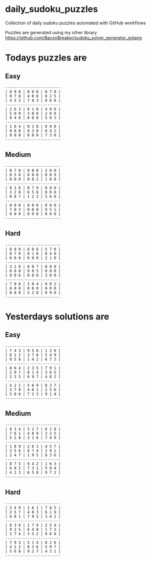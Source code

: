
# daily_sudoku_puzzles 

Collection of daily sudoku puzzles automated with GitHub workflows 

Puzzles are generated using my other library https://github.com/BaconBreaker/sudoku_solver_generator_golang 
 

# Todays puzzles are 

## Easy 

```
-------------------------
| 0 9 8 | 0 0 0 | 0 7 0 | 
| 0 7 0 | 4 0 8 | 0 2 5 | 
| 4 5 2 | 7 0 3 | 0 6 8 | 
-------------------------
| 2 6 3 | 8 1 0 | 4 9 0 | 
| 5 0 0 | 3 0 0 | 2 0 0 | 
| 0 4 0 | 0 0 0 | 5 0 3 | 
-------------------------
| 1 0 4 | 0 2 0 | 0 0 0 | 
| 0 8 0 | 0 3 0 | 0 4 2 | 
| 0 0 0 | 0 8 0 | 7 3 0 | 
-------------------------
```
## Medium 

```
-------------------------
| 0 7 0 | 9 0 0 | 2 0 0 | 
| 0 5 8 | 0 0 0 | 0 0 9 | 
| 0 0 0 | 0 8 2 | 1 0 0 | 
-------------------------
| 0 1 6 | 0 7 9 | 0 8 0 | 
| 3 2 0 | 6 5 8 | 0 0 0 | 
| 0 0 7 | 1 2 3 | 5 6 0 | 
-------------------------
| 0 0 0 | 0 0 0 | 0 0 0 | 
| 7 0 3 | 0 0 0 | 0 5 1 | 
| 0 0 0 | 0 9 0 | 0 0 0 | 
-------------------------
```
## Hard 

```
-------------------------
| 0 0 0 | 8 0 6 | 5 7 0 | 
| 0 7 0 | 0 1 0 | 0 4 0 | 
| 6 0 8 | 0 0 0 | 2 1 0 | 
-------------------------
| 3 1 0 | 0 0 7 | 0 0 0 | 
| 0 0 0 | 9 0 5 | 0 0 0 | 
| 0 0 6 | 0 8 0 | 3 0 0 | 
-------------------------
| 7 0 0 | 3 0 4 | 0 0 2 | 
| 0 0 0 | 0 0 0 | 0 0 0 | 
| 0 0 0 | 5 2 0 | 0 9 0 | 
-------------------------
```
# Yesterdays solutions are 

## Easy 

```
-------------------------
| 7 4 3 | 9 5 6 | 1 2 8 | 
| 6 1 2 | 3 7 8 | 5 4 9 | 
| 9 5 8 | 1 4 2 | 6 7 3 | 
-------------------------
| 8 6 4 | 2 3 5 | 7 9 1 | 
| 2 9 7 | 8 1 4 | 3 6 5 | 
| 1 3 5 | 6 9 7 | 4 8 2 | 
-------------------------
| 4 2 1 | 5 6 9 | 8 3 7 | 
| 3 7 9 | 4 8 1 | 2 5 6 | 
| 5 8 6 | 7 2 3 | 9 1 4 | 
-------------------------
```
## Medium 

```
-------------------------
| 9 3 4 | 5 2 7 | 6 1 8 | 
| 7 6 1 | 4 8 9 | 3 2 5 | 
| 5 2 8 | 3 1 6 | 7 4 9 | 
-------------------------
| 1 8 9 | 2 6 3 | 4 5 7 | 
| 3 5 6 | 8 7 4 | 2 9 1 | 
| 2 4 7 | 1 9 5 | 8 3 6 | 
-------------------------
| 8 7 5 | 9 4 2 | 1 6 3 | 
| 6 9 2 | 7 3 1 | 5 8 4 | 
| 4 1 3 | 6 5 8 | 9 7 2 | 
-------------------------
```
## Hard 

```
-------------------------
| 3 4 9 | 2 6 1 | 7 8 5 | 
| 2 5 7 | 4 8 3 | 6 1 9 | 
| 6 8 1 | 7 9 5 | 3 4 2 | 
-------------------------
| 8 3 6 | 1 7 9 | 2 5 4 | 
| 9 2 5 | 6 4 8 | 1 7 3 | 
| 1 7 4 | 3 5 2 | 9 6 8 | 
-------------------------
| 7 9 3 | 5 1 4 | 8 2 6 | 
| 4 1 2 | 8 3 6 | 5 9 7 | 
| 5 6 8 | 9 2 7 | 4 3 1 | 
-------------------------
```
